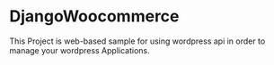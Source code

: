 # DjangoWoocommerce

This Project is web-based sample for using wordpress api in order to manage your wordpress Applications.


